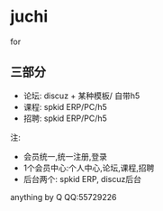 # juchi
for 


## 三部分
- 论坛: discuz + 某种模板/ 自带h5
- 课程: spkid ERP/PC/h5
- 招聘: spkid ERP/PC/h5

注:
- 会员统一,统一注册,登录
- 1个会员中心:个人中心,论坛,课程,招聘
- 后台两个: spkid ERP, discuz后台 

anything by Q
QQ:55729226
